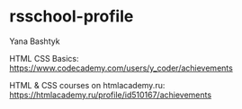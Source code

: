 # rsschool-profile

Yana Bashtyk

HTML CSS Basics: https://www.codecademy.com/users/y_coder/achievements

HTML & CSS courses on htmlacademy.ru: https://htmlacademy.ru/profile/id510167/achievements
